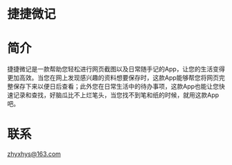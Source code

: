 # 捷捷微记

# 简介
捷捷微记是一款帮助您轻松进行网页截图以及日常随手记的App，让您的生活变得更加高效。当您在网上发现感兴趣的资料想要保存时，这款App能够帮您将网页完整保存下来以便日后查看；此外您在日常生活中的待办事项，这款App也能让您快速记录和查找，好脑瓜比不上烂笔头，当您找不到笔和纸的时候，就用这款App吧。

# 联系
zhyxhys@163.com
